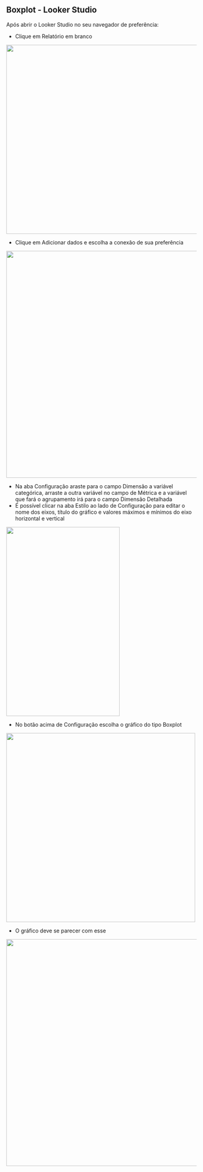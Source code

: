 ## Boxplot - Looker Studio

Após abrir o Looker Studio no seu navegador de preferência:

- Clique em Relatório em branco
<img src="https://github.com/rachderossi/DataViz/assets/64082110/d500679b-a633-47dd-82e6-906dd3857bc9" width = "1000" height ="500">

- Clique em Adicionar dados e escolha a conexão de sua preferência
<img src="https://github.com/rachderossi/DataViz/assets/64082110/752ccefc-ce0f-4281-8fae-50bc75dd7d2a" width = "900" height ="600">

- Na aba Configuração araste para o campo Dimensão a variável categórica, arraste a outra variável no campo de Métrica e a variável que fará o agrupamento irá para o campo Dimensão Detalhada
- É possível clicar na aba Estilo ao lado de Configuração para editar o nome dos eixos, título do gráfico e valores máximos e mínimos do eixo horizontal e vertical
<img src="https://github.com/rachderossi/DataViz/assets/64082110/1ace0693-45e6-40fb-95cf-6560ccd98dde" width = "300" height ="500">

- No botão acima de Configuração escolha o gráfico do tipo Boxplot 
<img src="https://github.com/rachderossi/DataViz/assets/64082110/14951d24-d941-4a49-933d-f9bf69743d28" width = "500" height ="500">

- O gráfico deve se parecer com esse
<img src="https://github.com/rachderossi/DataViz/assets/64082110/a6008e12-d5fd-4b1b-9c90-de61c98136c7" width = "800" height ="600">
